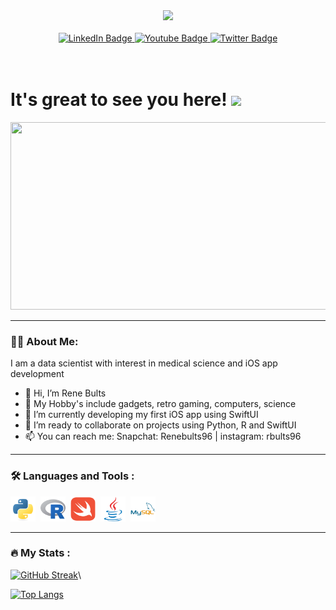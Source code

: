 <div id="header" align="center">
  <img src="https://media.giphy.com/media/IoP0PvbbSWGAM/giphy.gif" width="300"/>
</div>

<br /> 

<div id="badges" align="center">
  <a href="https://www.linkedin.com/in/rene-bults-7807bb153/">
    <img src="https://img.shields.io/badge/LinkedIn-blue?style=for-the-badge&logo=linkedin&logoColor=white" alt="LinkedIn Badge"/>
  </a>
  <a href="https://www.youtube.com/channel/UCuvMzX61Z2n1yXLSzL9h8RA">
    <img src="https://img.shields.io/badge/YouTube-red?style=for-the-badge&logo=youtube&logoColor=white" alt="Youtube Badge"/>
  </a>
  <a href="https://twitter.com/ReneBults">
    <img src="https://img.shields.io/badge/Twitter-blue?style=for-the-badge&logo=twitter&logoColor=white" alt="Twitter Badge"/>
  </a>
</div>

<br /> 

<div id="counter" align="center">
  <img src="https://komarev.com/ghpvc/?username=renebults1996&style=flat-square&color=blue" alt=""/>
</div>

<h1>
  It's great to see you here!
  <img src="https://media.giphy.com/media/hvRJCLFzcasrR4ia7z/giphy.gif" width="30px"/>
</h1>


<div align="center">
  <img src="https://media.giphy.com/media/dWesBcTLavkZuG35MI/giphy.gif" width="600" height="300"/>
</div>

---

### :man_technologist: About Me:

I am a data scientist with interest in medical science and iOS app development

- 👋 Hi, I’m Rene Bults
- 👀 My Hobby's include gadgets, retro gaming, computers, science
- 🌱 I’m currently developing my first iOS app using SwiftUI
- 💞️ I’m ready to collaborate on projects using Python, R and SwiftUI
- 📫 You can reach me: Snapchat: Renebults96 | instagram: rbults96

---

### :hammer_and_wrench: Languages and Tools :
<div>
  <img src="https://github.com/devicons/devicon/blob/master/icons/python/python-original.svg" title="Java" alt="Java" width="40" height="40"/>&nbsp;
  <img src="https://github.com/devicons/devicon/blob/master/icons/r/r-original.svg" title="Spring" alt="Spring" width="40" height="40"/>&nbsp;
  <img src="https://github.com/devicons/devicon/blob/master/icons/swift/swift-original.svg" title="React" alt="React" width="40" height="40"/>&nbsp;
  <img src="https://github.com/devicons/devicon/blob/master/icons/java/java-original.svg" title="Spring" alt="Spring" width="40" height="40"/>&nbsp;
  <img src="https://github.com/devicons/devicon/blob/master/icons/mysql/mysql-original-wordmark.svg" title="Spring" alt="Spring" width="40" height="40"/>&nbsp;
</div>

---

### :fire: My Stats :
[![GitHub Streak](http://github-readme-streak-stats.herokuapp.com?user=renebults1996&theme=dark&background=000000)](https://git.io/streak-stats)\



[![Top Langs](https://github-readme-stats.vercel.app/api/top-langs/?username=renebults1996&layout=compact&theme=vision-friendly-dark)](https://github.com/anuraghazra/github-readme-stats)
<!---
renebults1996/renebults1996 is a ✨ special ✨ repository because its `README.md` (this file) appears on your GitHub profile.
You can click the Preview link to take a look at your changes.
--->

